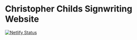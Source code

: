 # Christopher Childs Signwriting Website

[![Netlify Status](https://api.netlify.com/api/v1/badges/0d5cff5d-3ce8-4c8f-88c9-e2381845557b/deploy-status)](https://app.netlify.com/sites/goofy-blackwell-53991e/deploys)
